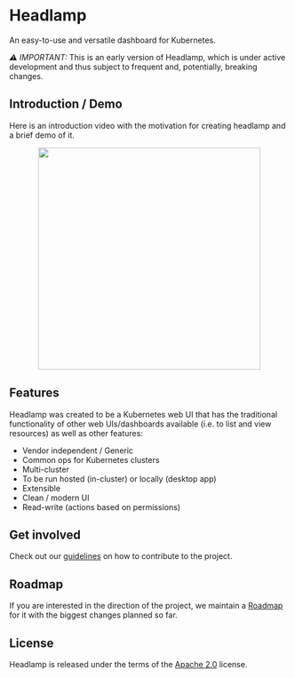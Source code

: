 # Headlamp

An easy-to-use and versatile dashboard for Kubernetes.

*⚠️ IMPORTANT:* This is an early version of Headlamp, which is under active
development and thus subject to frequent and, potentially, breaking changes.

## Introduction / Demo

Here is an introduction video with the motivation for creating headlamp
and a brief demo of it.

<div align="center">
  <a href="https://www.youtube.com/watch?v=cZEcdTOwV-A&feature=youtu.be&t=21609" target="_blank">
    <img src="https://raw.githubusercontent.com/kinvolk/headlamp/media/screenshots/yt_intro.png" width="400px">
  </a>
</div>

## Features

Headlamp was created to be a Kubernetes web UI that has the traditional functionality of other
web UIs/dashboards available (i.e. to list and view resources) as well as other features:

  * Vendor independent / Generic
  * Common ops for Kubernetes clusters
  * Multi-cluster
  * To be run hosted (in-cluster) or locally (desktop app)
  * Extensible
  * Clean / modern UI
  * Read-write (actions based on permissions)

## Get involved

Check out our [guidelines](./docs/contributing.md) on how to contribute to the project.

## Roadmap

If you are interested in the direction of the project, we maintain a
[Roadmap](https://github.com/kinvolk/headlamp/projects/2) for it with the
biggest changes planned so far.

## License

Headlamp is released under the terms of the [Apache 2.0](./LICENSE) license.
